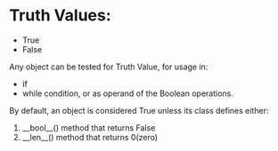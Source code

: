 # Truth Values:

-   True
-   False

Any object can be tested for Truth Value, for usage in:
-   if 
-   while 
condition, or as operand of the Boolean operations.

By default, an object is considered True unless its class defines either:
1.  \_\_bool\_\_() method that returns False
2.  \_\_len\_\_() method that returns 0(zero)

